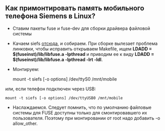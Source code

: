 ## Как примонтировать память мобильного телефона Siemens в Linux?

  - Ставим пакеты fuse и fuse-dev для сборки драйвера файловой системы
  - Качаем siefs [отсюда](http://chaos.allsiemens.com/siefs/), и
    собираем. При сборке вылезает проблема линковки, чтобы
    исправить открываем Makefile, ищем **LDADD =
    $(fuseinst)/lib/libfuse.a -lpthread** и приводим ее к виду **LDADD =
    $(fuseinst)/lib/libfuse.a -lpthread -lrt -ldl**.
  - Монтируем:


    mount -t siefs [-o options] /dev/ttyS0 /mnt/mobile

или, если телефон подключен через USB:

    mount -t siefs [-o options] /dev/ttyUSB0 /mnt/mobile

  - Наслаждаемся. Следует помнить, что по умолчанию файловые системы для
    FUSE доступны только для смонтировавшего их пользователя. Поэтому
    при монтировании от root надо добавить -o allow_other.

